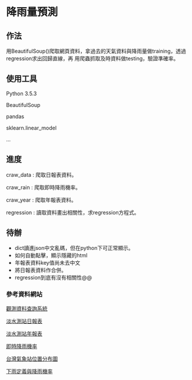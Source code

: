 
# 降雨量預測

## 作法
用BeautifulSoup()爬取網頁資料，拿過去的天氣資料與降雨量做training，透過regression求出回歸直線，再
用爬蟲抓取及時資料做testing，驗證準確率。

## 使用工具
Python 3.5.3

BeautifulSoup

pandas

sklearn.linear_model

...

## 進度
craw_data : 爬取日報表資料。

craw_rain : 爬取即時降雨機率。

craw_year : 爬取年報表資料。

regression : 讀取資料畫出相關性，求regression方程式。

## 待辦
* dict讀進json中文亂碼，但在python下可正常顯示。
* 如何自動點擊，顯示隱藏的html
* 年報表資料key值尚未去中文
* 將日報表資料作合併。
* regression到底有沒有相關性@@


### 參考資料網站
[觀測資料查詢系統](http://e-service.cwb.gov.tw/HistoryDataQuery/)

[淡水測站日報表](http://e-service.cwb.gov.tw/HistoryDataQuery/DayDataController.do?command=viewMain&station=466900&stname=%25E6%25B7%25A1%25E6%25B0%25B4&datepicker=2017-12-05)

[淡水測站年報表](http://e-service.cwb.gov.tw/HistoryDataQuery/YearDataController.do?command=viewMain&station=466900&stname=%25E6%25B7%25A1%25E6%25B0%25B4&datepicker=2017)

[即時降雨機率](https://weather.com/zh-TW/weather/hourbyhour/l/TWXX0021:1:TW)

[台灣氣象站位置分布圖](http://www.cwb.gov.tw/V7/google/gmap.php?id=46690)

[下雨定義與降雨機率](http://www.metapp.org.tw/index.php/weatherknowledge/39-rainfall/56-2008-12-25-08-45-32)

